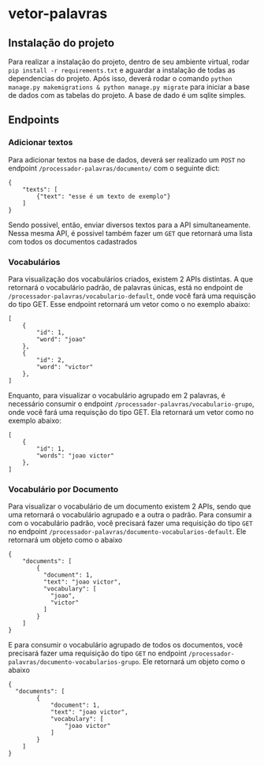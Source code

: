 # vetor-palavras

## Instalação do projeto
Para realizar a instalação do projeto, dentro de seu ambiente virtual, rodar `pip install -r requirements.txt` e aguardar a instalação de todas as dependencias do projeto.
Após isso, deverá rodar o comando `python manage.py makemigrations & python manage.py migrate` para iniciar a base de dados com as tabelas do projeto. A base de dado é um sqlite simples.

## Endpoints

### Adicionar textos
Para adicionar textos na base de dados, deverá ser realizado um `POST` no endpoint `/processador-palavras/documento/` com o seguinte dict:

    {
        "texts": [
            {"text": "esse é um texto de exemplo"}
        ]
    }

Sendo possivel, então, enviar diversos textos para a API simultaneamente.
Nessa mesma API, é possivel também fazer um `GET` que retornará uma lista com todos os documentos cadastrados

### Vocabulários
Para visualização dos vocabulários criados, existem 2 APIs distintas.
A que retornará o vocabulário padrão, de palavras únicas, está no endpoint de `/processador-palavras/vocabulario-default`, onde você fará uma requisção do tipo GET.
Esse endpoint retornará um vetor como o no exemplo abaixo:

    [
        {
            "id": 1,
            "word": "joao"
        },
        {
            "id": 2,
            "word": "victor"
        },
    ]

Enquanto, para visualizar o vocabulário agrupado em 2 palavras, é necessário consumir o endpoint `/processador-palavras/vocabulario-grupo`, onde você fará uma requisção do tipo GET. Ela retornará um vetor como no exemplo abaixo:

    [
        {
            "id": 1,
            "words": "joao victor"
        },
    ]

### Vocabulário por Documento

Para visualizar o vocabulário de um documento existem 2 APIs, sendo que uma retornará o vocabulário agrupado e a outra o padrão.
Para consumir a com o vocabulário padrão, você precisará fazer uma requisição do tipo `GET` no endpoint `/processador-palavras/documento-vocabularios-default`. Ele retornará um objeto como o abaixo

    {
        "documents": [
            {
              "document": 1,
              "text": "joao victor",
              "vocabulary": [
                "joao",
                "victor"
              ]
            }
        ]
    }

E para consumir o vocabulário agrupado de todos os documentos, você precisará fazer uma requisição do tipo `GET` no endpoint `/processador-palavras/documento-vocabularios-grupo`. Ele retornará um objeto como o abaixo

    {
      "documents": [
            {
                "document": 1,
                "text": "joao victor",
                "vocabulary": [
                    "joao victor"
                ]
            }
        ]
    }

